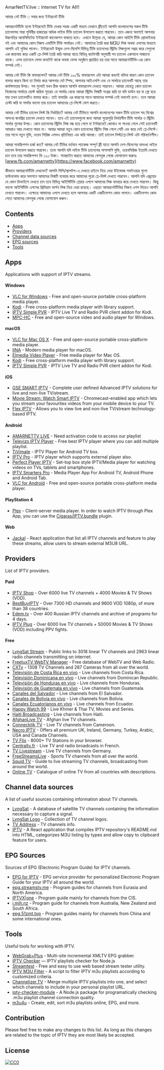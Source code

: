 AmarNetTV.live :: Internet TV for All!!

আমার নেট টিভি :: সবার জন্য ইন্টারনেট টিভি

আমারনেটটিভি হলো ইন্টারনেটে টিভি দেখার সহজ একটি মাধ্যম যেখানে ফ্রীতেই আপনি বাংলাদেশের সকল টিভি চ্যানেলসহ সারা পৃথিবীর হাজারের অধিক লাইভ টিভি চ্যানেল উপভোগ করতে পারবেন। তবে এজন্য অবশ্যই আপনার উচ্চগতির আনলিমিটেড ইন্টারনেট কানেকশন থাকতে হবে। এখানে উল্লেখ্য যে, আমরা কোন আইপি টিভি প্রোভাইডার নই এবং আমাদের কোন নিজস্ব এফটিপি টিভি সার্ভারও নেই। আমাদের তৈরি করা M3U লিঙ্ক অথবা এপসের মাধ্যমে আপনি এই সুবিধা পাবেন। ইন্টারনেটে উন্মুক্ত দেশ-বিদেশি বিভিন্ন টিভি চ্যানেলের স্ট্রিমিং লিঙ্কগুলো সগ্রহ করে সেগুলো এক জায়গায় করে একটি প্লে-লিস্ট তৈরি করি আমরা যাতে বিভিন্ন ক্যাটাগরী অনুযায়ী সব চ্যানেল একসাথে সাজানো থাকে। এসব চ্যানেলে যেসব কনটেন্ট থাকে অথবা যেসব অনুষ্ঠান প্রচারিত হয় তার সাথে আমারনেটটিভি-এর কোন সম্পর্ক নেই। 

আমার নেট টিভি কি বাফারলেস?
আমার নেট টিভি ১০০% বাফারলেস এটা আমরা কখনই বলিনা কারণ কোন চ্যানেল বাফার করবে কিনা তা নির্ভর করে আপনার নেট স্পিড, আপনার আইএসপি এবং যে সার্ভারে চ্যানেলটি আছে তার কার্যক্ষমতার উপর। সব গুলোই যখন ঠিক থাকবে আপনি বাফারলেস দেখতে পারবেন। আমরা যেহেতু কোন চ্যানেল নিজেদের সার্ভারে হোস্ট করিনা সুতরাং যে সার্ভার থেকে আমরা স্ট্রিমিং লিঙ্কটি সংগ্রহ করি তা যদি ডাউন হয় বা স্লো হয়ে যায় তখন চ্যানেলটিও বাফার করে। তাই বাফারিং এর কারণের সাথে আমাদের সম্পর্ক নেই বললেই চলে। তবে আমরা চেস্টা করি যা সার্ভার ভালো তার চ্যানেল আমাদের প্লে-লিস্টে যোগ করতে।

আমার নেট টিভির চ্যানেল লিস্ট কি নির্ধারিত?
আমার নেট টিভিতে আপনি বাংলাদেশের সকল টিভি চ্যানেল সহ বিশ্বের অসংখ্য জনপ্রিয় চ্যানেল দেখতে পাবেন। তবে এই চ্যানেলগুলো জন্য আমরা পুরোপুরি নির্ভরশীল টিভি সার্ভার ও স্ট্রিমিং সার্ভার গুলোর উপর। কোন চ্যানেলের স্ট্রিমিং লিঙ্ক বন্ধ হয়ে গেলে বা ইন্টারনেটে কোথাও না পাওয়া গেলে সেই চ্যানেলটি আমরাও আর দেখাতে পারব না। আবার আমরা নতুন কোন চ্যানেলের স্ট্রিমিং লিঙ্ক পেলে সেটি এড করে দেই প্লে-লিস্টে। তার সাথে নতুন মুভি, ওয়েব সিরিজ এসবও প্রতিনিয়ত এড করি আমরা। তাই চ্যানেল লিস্ট/প্লে-লিস্ট এটা পরিবর্তনশীল।

আমরা সাবস্ক্রিপশন চার্জ কত? 
আমার নেট টিভির বর্তমান প্যাকেজ সম্পূর্ণ ফ্রী যাতে আপনি দেশ-বিদেশের অসংখ্য লাইভ চ্যানেল উপভোগ করতে পারবেন। তভে আপনি যদি লাইভ টিভি চ্যানেলের পাশাপাশি মুভি, ওয়েবসিরিজ ইত্যাদি দেখতে চান তবে তার সাবস্ক্রিপশন ফি ১২০ টাকা। সাবস্ক্রাইব করতে আমাদের ফেসবুক পেজে যোগাযোগ করুনঃ [www.fb.com/amarnettv](https://www.facebook.com/amarnettv)

কীভাবে আমারনেটটিভি দেখবেন?
আপনি পিসি/ল্যাপটপ-এ দেখতে চাইলে নিচে দেয়া উইন্ডোজ সফটওয়ার গুলো ডাউনলোড করে অপশনে আমাদের লিঙ্কটি ব্যবহার করে আমাদের পুরো প্লে-লিস্ট দেখতে পারবেন। আপনি যদি এন্ড্রয়েড যে কোন ডিভাইসে দেখতে চান তবে বিভিন্ন আইপিটিভি প্লেয়ার এপসে আমাদের লিঙ্ক ব্যবহার করে দেখতে পারবেন। কিছু ভালো আইপিটিভি এপসের প্রিমিয়াম ভার্সন লিঙ্ক নিচে দেয়া রয়েছে। এছাড়া আমারনেটটিভির নিজস্ব এপস দিয়েও আপনি দেখতে পারবেন। এক্ষেত্রে আমাদের এপসে দেখতে হলে আপনার একটি একটিভেশন কোড লাগবে। একটিভেশন কোড পেতে আমাদের ফেসবুক পেজে যোগাযোগ করুন। 



## Contents

- [Apps](#apps)
- [Providers](#providers)
- [Channel data sources](#channel-data-sources)
- [EPG sources](#epg-sources)
- [Tools](#tools)

## Apps

Applications with support of IPTV streams.

#### Windows

- [VLC for Windows](https://www.videolan.org/vlc/download-windows.html) - Free and open-source portable cross-platform media player.
- [Kodi](https://kodi.tv/) - Free cross-platform media player with library support.
- [IPTV Simple PVR](https://kodi.tv/addon/pvr-client/pvr-iptv-simple-client) - IPTV Live TV and Radio PVR client addon for Kodi.
- [MPC-HC](https://github.com/clsid2/mpc-hc) - Free and open-source video and audio player for Windows.

#### macOS

- [VLC for Mac OS X](https://www.videolan.org/vlc/download-macosx.html) - Free and open-source portable cross-platform media player.
- [IINA](https://iina.io/) - Modern media player for macOS.
- [Elmedia Video Player](https://apps.apple.com/us/app/elmedia-video-player/id1044549675) - Free media player for Mac OS.
- [Kodi](https://kodi.tv/) - Free cross-platform media player with library support.
- [IPTV Simple PVR](https://kodi.tv/addon/pvr-client/pvr-iptv-simple-client) - IPTV Live TV and Radio PVR client addon for Kodi.

#### iOS

- [GSE SMART IPTV](https://apps.apple.com/us/app/gse-smart-iptv/id1028734023) - Complete user defined Advanced IPTV solutions for live and non-live TV/stream.
- [Movie Stream: Watch Smart IPTV](https://apps.apple.com/us/app/movie-stream-ip-tv-films/id1450912244) - Chromecast-enabled app which lets you stream your favourites videos from your mobile device to your TV.
- [Flex IPTV](https://apps.apple.com/ae/app/flex-iptv/id1182930255) - Allows you to view live and non-live TV/stream technology-based IPTV.

#### Android

- [AMARNETTV LIVE](https://drive.google.com/file/d/1EgUaAj5qt4uryRLCUZ88G1HYNQJvNWy5/view?usp=sharing) - Need activation code to access our playlist
- [Televizo IPTV Player](https://drive.google.com/file/d/1x542FLeS9zGhyveZtajlNWnyCRqkMRgB/view?usp=sharing) - Free best IPTV player where you can add multiple playlist.
- [TiVimate](https://drive.google.com/file/d/19z-lim_r6326EMfoNd2wp6USPJO7fZ8S/view?usp=sharing) - IPTV Player for Android TV box.
- [IPTV Pro](https://drive.google.com/file/d/1YbUM7p4cX534pOK9aPK78BoqQC8_4LEq/view?usp=sharing) - IPTV player which supports external player also.
- [Perfect Player IPTV](https://drive.google.com/file/d/1pXfEHUEqvlpS7iLmPobC1SqkwIszj4o6/view?usp=sharing) - Set-top box style IPTV/Media player for watching videos on TVs, tablets and smartphones.
- [IPTV Smarters Pro](https://play.google.com/store/apps/details?id=com.nst.iptvsmarterstvbox&hl=en) - Media Player App For Android TV, Android Phone and Android Tab.
- [VLC for Android](https://play.google.com/store/apps/details?id=org.videolan.vlc) - Free and open-source portable cross-platform media player.

#### PlayStation 4

- [Plex](https://www.plex.tv/apps-devices/#modal-devices-playstation-4) - Client-server media player. In order to watch IPTV through Plex App, you can use the [Cigaras/IPTV.bundle](https://github.com/Cigaras/IPTV.bundle) plugin.

#### Web

- [Jackal](https://jackal.netlify.app) - React application that list all IPTV channels and feature to play these streams, allow users to stream external M3U8 URL.

## Providers

List of IPTV providers.

#### Paid

- [IPTV Shop](https://iptv.shop/) - Over 6000 live TV channels + 4000 Movies & TV Shows (VOD).
- [BestBuyIPTV](https://bestbuyiptv.com/) - Over 7300 HD channels and 9600 VOD 1080p, of more than 38 countries.
- [Edem.tv](https://edem.tv/) - Over 400 Russian IPTV channels and archive of programs for 4 days.
- [IPTV Plug](https://iptvplug.net/) - Over 6000 live TV channels + 50000 Movies & TV Shows (VOD) including PPV fights.

#### Free

- [LyngSat Stream](http://www.lyngsat-stream.com/) - Public links to 3018 linear TV channels and 2963 linear radio channels transmitting on internet.
- [FreetuxTV WebTV Manager](http://database.freetuxtv.net/site/index) - Free database of WebTV and Web Radio.
- [CXTv](http://www.cxtvlive.com/) - 1308 TV Channels and 287 Cameras from all over the world.
- [Televisión de Costa Rica en vivo](http://www.costaricaenvivo.net/) - Live channels from Costa Rica.
- [Televisión Dominicana en vivo](http://www.televisiondominicanaenvivo.com/) - Live channels from Dominican Republic.
- [Televisión de Honduras en vivo](http://www.canalesdehondurasenvivo.com/) - Live channels from Honduras.
- [Televisión de Guatemala en vivo](https://www.guatemalaenvivo.net/) - Live channels from Guatemala.
- [Canales del Salvador](http://www.canalesdelsalvadorenvivo.com/) - Live channels from El Salvador.
- [Canales de Bolivia en vivo](http://www.canalesbolivianosenvivo.com/) - Live channels from Bolivia.
- [Canales Ecuatorianos en vivo](https://www.canalesecuatorianosenvivo.com/) - Live channels from Ecuador.
- [Happy Watch 99](https://happywatch99.com/) - Live Khmer & Thai TV, Movies and Series.
- [Haiti Broadcasting](https://hbiptv.com/) - Live channels from Haiti.
- [AfghanLive TV](http://www.afghanlive.tv/) - Afghan live TV channels.
- [Connecktik TV](http://connectik.tv/) - Live TV channels from Cameroon.
- [Necro IPTV](https://necroiptv.com) - Offers all premium UK, Ireland, Germany, Turkey, Arabic, USA and Canada Channels.
- [TV Flix](https://tvflix.co) - 8000+ TV Stations in your browser.
- [Centraltv.fr](http://www.centraltv.fr/) - Live TV and radio broadcasts in French.
- [TV Livestream](https://tv-livestream.online/) - Live TV channels from Germany.
- [FreeStreamsLive](http://freestreams-live1.com/) - Sports TV channels from all over the world.
- [Squid TV](https://www.squidtv.net/) - Guide to live streaming TV channels, broadcasting from around the world.
- [Online TV](http://tvtvtv.ru/index_eng.php) - Catalogue of online TV from all countries with descriptions.

## Channel data sources

A list of useful sources containing information about TV channels.

- [LyngSat](https://www.lyngsat.com/) - A database of satellite TV channels containing the information necessary to capture a signal.
- [LyngSat Logo](https://www.lyngsat-logo.com/) - Collection of TV channel logos.
- [TV Address](http://www.tv-address.com/) - TV channels info.
- [IPTV](https://iptv-org.netlify.app/) - A React application that compiles IPTV repository's README.md into HTML, categorizes M3U listing by types and allow copy to clipboard feature for users.

## EPG Sources

Sources of EPG (Electronic Program Guide) for IPTV channels.

- [EPG for IPTV](https://www.iptv-epg.com/) - EPG service provider for personalized Electronic Program Guide for your IPTV all around the world.
- [epg.streamstv.me](http://epg.streamstv.me/epg/) - Program guides for channels from Eurasia and North America.
- [IPTVX|one](https://iptvx.one/viewtopic.php?f=12&t=4&sid=5d7f43099b396af229d5961ec746fc14) - Program guide mainly for channels from the CIS.
- [i.mjh.nz](http://i.mjh.nz/) - Program guide for channels from Australia, New Zealand and South Africa.
- [epg.51zmt.top](http://epg.51zmt.top:8000/) - Program guides mainly for channels from China and some international ones.

## Tools

Useful tools for working with IPTV.

- [WebGrab+Plus](http://www.webgrabplus.com/) - Multi-site incremental XMLTV EPG grabber.
- [IPTV Checker](https://www.npmjs.com/package/iptv-checker) — IPTV playlists checker for Node.js
- [Streamtest](https://streamtest.in/) - Free and easy to use web based stream tester utility.
- [IPTV M3U Filter](https://github.com/huxuan/iptv-m3u-filter) - A script to filter IPTV m3u playlists according to customized criteria.
- [Channelizer.TV](https://channelizer.tv/) - Merge multiple IPTV playlists into one, and select which channels to include in your personal playlist URL.
- [iptv-checker-module](https://www.npmjs.com/package/iptv-checker-module) - A Node.js package for programatically checking .m3u playlist channel connection quality.
- [m3u4u](https://m3u4u.com/) - Create, edit, sort m3u playlists online, EPG, and more.

## Contribution

Please feel free to make any changes to this list. As long as this changes are related to the topic of IPTV they are most likely be accepted.

## License

[![CC0](https://licensebuttons.net/p/zero/1.0/88x31.png)](https://creativecommons.org/publicdomain/zero/1.0/)
